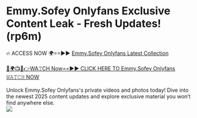 # Emmy.Sofey Onlyfans Exclusive Content Leak - Fresh Updates! (rp6m)

🔥 ACCESS NOW 🌍==►► <a href="https://tinyurl.com/kvy9nzfs" rel="nofollow">Emmy.Sofey Onlyfans Latest Collection</a>
<br><br>
[🔴🌍📺📱👉WA𝚃CH Now==►► CLICK HERE TO Emmy.Sofey Onlyfans 𝚆𝙰𝚃𝙲𝙷 NOW](https://tinyurl.com/kvy9nzfs)
<br><br>
Unlock Emmy.Sofey Onlyfans's private videos and photos today! Dive into the newest 2025 content updates and explore exclusive material you won’t find anywhere else.
<br>
<a href="https://tinyurl.com/kvy9nzfs" rel="nofollow" data-target="animated-image.originalLink"><img src="https://camo.githubusercontent.com/8a4f000d20f83aca3bf7ec5f350d767afa0574a8a352519fd8cfa583a6f93a33/68747470733a2f2f692e696d6775722e636f6d2f644a486b345a712e676966" data-canonical-src="https://i.imgur.com/dJHk4Zq.gif" style="max-width: 100%; display: inline-block;" data-target="animated-image.originalImage"></a>
<br>
